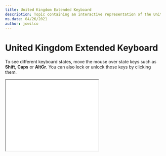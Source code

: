 ```yaml
--- 
title: United Kingdom Extended Keyboard 
description: Topic containing an interactive representation of the United Kingdom Extended Keyboard 
ms.date: 04/26/2021 
author: jowilco 
--- 
```

 
# United Kingdom Extended Keyboard 
 
To see different keyboard states, move the mouse over state keys such as **Shift**, **Caps** or **AltGr**. You can also lock or unlock those keys by clicking them. 
 
<iframe src="kbdukx.html" height="230"></iframe> 
